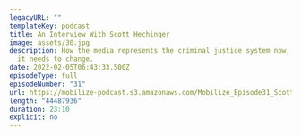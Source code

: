 ```yaml
---
legacyURL: ""
templateKey: podcast
title: An Interview With Scott Hechinger
image: assets/30.jpg
description: How the media represents the criminal justice system now, and how
  it needs to change.
date: 2022-02-05T06:43:33.500Z
episodeType: full
episodeNumber: "31"
url: https://mobilize-podcast.s3.amazonaws.com/Mobilize_Episode31_ScottHechinger.mp3
length: "44487936"
duration: 23:10
explicit: no
---
```

